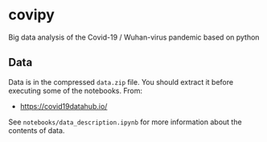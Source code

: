 # covipy
Big data analysis of the Covid-19 / Wuhan-virus pandemic based on python


## Data
Data is in the compressed `data.zip` file. You should extract it before executing some of the notebooks.
From:
  - https://covid19datahub.io/


See `notebooks/data_description.ipynb` for more information about the contents of data.
